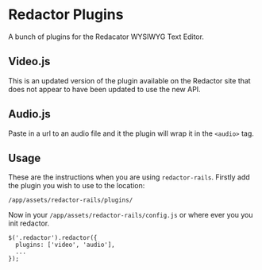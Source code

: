 # Redactor Plugins

A bunch of plugins for the Redacator WYSIWYG Text Editor.

## Video.js

This is an updated version of the plugin available on the Redactor site that
does not appear to have been updated to use the new API.

## Audio.js

Paste in a url to an audio file and it the plugin will wrap it in the ```<audio>``` tag.

## Usage

These are the instructions when you are using ```redactor-rails```. Firstly add the plugin you wish to use to the location:

```
/app/assets/redactor-rails/plugins/
```

Now in your ```/app/assets/redactor-rails/config.js``` or where ever you you init redactor.

```
$('.redactor').redactor({
  plugins: ['video', 'audio'],
  ...
});
```
